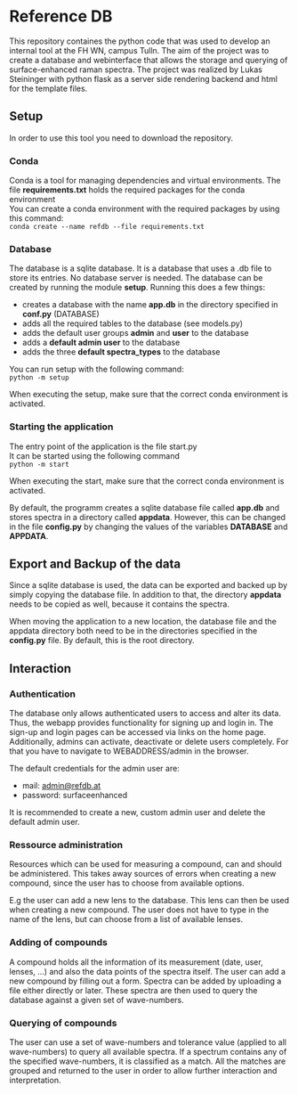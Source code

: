 # Reference DB

This repository containes the python code that was used to develop an internal tool at the FH WN, campus Tulln.
The aim of the project was to create a database and webinterface that allows the storage and querying of
surface-enhanced raman spectra.
The project was realized by Lukas Steininger with python flask as a server side rendering backend and html for the
template files.

## Setup

In order to use this tool you need to download the repository.

### Conda

Conda is a tool for managing dependencies and virtual environments.
The file **requirements.txt** holds the required packages for the conda environment\
You can create a conda environment with the required packages by using this command:\
`conda create --name refdb --file requirements.txt`

### Database

The database is a sqlite database. It is a database that uses a .db file to store its entries. No database server is
needed.
The database can be created by running the module **setup**.
Running this does a few things:

* creates a database with the name **app.db** in the directory specified in **conf.py** (DATABASE)
* adds all the required tables to the database (see models.py)
* adds the default user groups **admin** and **user** to the database
* adds a **default admin user** to the database
* adds the three **default spectra_types** to the database

You can run setup with the following command:\
`python -m setup`

When executing the setup, make sure that the correct conda environment is activated.

### Starting the application

The entry point of the application is the file start.py\
It can be started using the following command\
`python -m start`

When executing the start, make sure that the correct conda environment is activated.


By default, the programm creates a sqlite database file called **app.db** and stores spectra in a directory called 
**appdata**.
However, this can be changed in the file **config.py** by changing the values of the variables **DATABASE** and **APPDATA**.

## Export and Backup of the data

Since a sqlite database is used, the data can be exported and backed up by
simply copying the database file.
In addition to that, the directory **appdata** needs to be
copied as well, because it contains the spectra.

When moving the application to a new location, the database file and the appdata directory
both need to be in the directories specified in the **config.py** file. By default, this is the root directory.


## Interaction

### Authentication

The database only allows authenticated users to access and alter its data. 
Thus, the webapp provides functionality for
signing up and login in. The sign-up and login pages can be accessed via links on the home page.
Additionally, admins can activate, deactivate or delete users completely. For that you have to navigate 
to WEBADDRESS/admin in the browser.

The default credentials for the admin user are:
* mail: admin@refdb.at
* password: surfaceenhanced

It is recommended to create a new, custom admin user and delete the default admin user.

### Ressource administration

Resources which can be used for measuring a compound, can and should be 
administered. This takes away sources of errors when
creating a new compound, since the user has to choose from available options.

E.g the user can add a new lens to the database. 
This lens can then be used when creating a new compound. 
The user does not have to type in the name of the lens, but can choose from a list of available lenses.

### Adding of compounds

A compound holds all the information of its measurement (date, user, lenses, ...) 
and also the data points of the spectra itself.
The user can add a new compound by filling out a form. 
Spectra can be added by uploading a file either directly or later.
These spectra are then used to query the database against a given set of wave-numbers.

### Querying of compounds

The user can use a set of wave-numbers and tolerance value 
(applied to all wave-numbers) to query all available spectra.
If a spectrum contains any of the specified wave-numbers, 
it is classified as a match.
All the matches are grouped and returned to the user in order to 
allow further interaction and interpretation.
